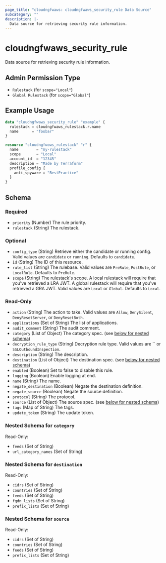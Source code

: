 ```yaml
---
page_title: "cloudngfwaws: cloudngfwaws_security_rule Data Source"
subcategory: ""
description: |-
  Data source for retrieving security rule information.
---
```


# cloudngfwaws_security_rule

Data source for retrieving security rule information.


## Admin Permission Type

* `Rulestack` (for `scope="Local"`)
* `Global Rulestack` (for `scope="Global"`)


## Example Usage

```terraform
data "cloudngfwaws_security_rule" "example" {
  rulestack = cloudngfwaws_rulestack.r.name
  name      = "foobar"
}

resource "cloudngfwaws_rulestack" "r" {
  name        = "my-rulestack"
  scope       = "Local"
  account_id  = "12345"
  description = "Made by Terraform"
  profile_config {
    anti_spyware = "BestPractice"
  }
}
```


<!-- schema generated by tfplugindocs -->
## Schema

### Required

- `priority` (Number) The rule priority.
- `rulestack` (String) The rulestack.

### Optional

- `config_type` (String) Retrieve either the candidate or running config. Valid values are `candidate` or `running`. Defaults to `candidate`.
- `id` (String) The ID of this resource.
- `rule_list` (String) The rulebase. Valid values are `PreRule`, `PostRule`, or `LocalRule`. Defaults to `PreRule`.
- `scope` (String) The rulestack's scope. A local rulestack will require that you've retrieved a LRA JWT. A global rulestack will require that you've retrieved a GRA JWT. Valid values are `Local` or `Global`. Defaults to `Local`.

### Read-Only

- `action` (String) The action to take. Valid values are `Allow`, `DenySilent`, `DenyResetServer`, or `DenyResetBoth`.
- `applications` (Set of String) The list of applications.
- `audit_comment` (String) The audit comment.
- `category` (List of Object) The category spec. (see [below for nested schema](#nestedatt--category))
- `decryption_rule_type` (String) Decryption rule type. Valid values are `` or `SSLOutboundInspection`.
- `description` (String) The description.
- `destination` (List of Object) The destination spec. (see [below for nested schema](#nestedatt--destination))
- `enabled` (Boolean) Set to false to disable this rule.
- `logging` (Boolean) Enable logging at end.
- `name` (String) The name.
- `negate_destination` (Boolean) Negate the destination definition.
- `negate_source` (Boolean) Negate the source definition.
- `protocol` (String) The protocol.
- `source` (List of Object) The source spec. (see [below for nested schema](#nestedatt--source))
- `tags` (Map of String) The tags.
- `update_token` (String) The update token.

<a id="nestedatt--category"></a>
### Nested Schema for `category`

Read-Only:

- `feeds` (Set of String)
- `url_category_names` (Set of String)


<a id="nestedatt--destination"></a>
### Nested Schema for `destination`

Read-Only:

- `cidrs` (Set of String)
- `countries` (Set of String)
- `feeds` (Set of String)
- `fqdn_lists` (Set of String)
- `prefix_lists` (Set of String)


<a id="nestedatt--source"></a>
### Nested Schema for `source`

Read-Only:

- `cidrs` (Set of String)
- `countries` (Set of String)
- `feeds` (Set of String)
- `prefix_lists` (Set of String)
